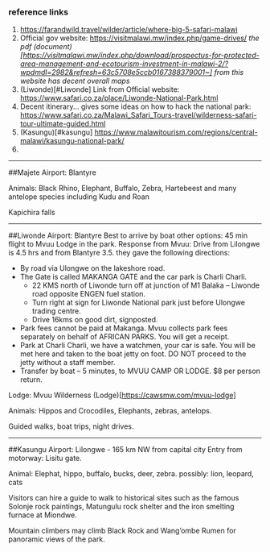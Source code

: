 ### reference links
1. https://farandwild.travel/wilder/article/where-big-5-safari-malawi
2. Official gov website: https://visitmalawi.mw/index.php/game-drives/
   *the pdf (document)[https://visitmalawi.mw/index.php/download/prospectus-for-protected-area-management-and-ecotourism-investment-in-malawi-2/?wpdmdl=2982&refresh=63c5708e5ccb0167388379001~] from this website  has decent overall maps*
3. (Liwonde)[#Liwonde] Link from Official website:  https://www.safari.co.za/place/Liwonde-National-Park.html
4. Decent itinerary... gives some ideas on how to hack the national park: https://www.safari.co.za/Malawi_Safari_Tours-travel/wilderness-safari-tour-ultimate-guided.html
5. (Kasungu)[#kasungu] https://www.malawitourism.com/regions/central-malawi/kasungu-national-park/
6. 

---

##Majete
Airport: Blantyre

Animals: Black Rhino, Elephant, Buffalo, Zebra, Hartebeest and many antelope species including Kudu and Roan

Kapichira falls


---

##Liwonde
Airport: Blantyre
Best to arrive by boat
other options: 45 min flight to Mvuu Lodge in the park.
Response from Mvuu: Drive from Lilongwe is 4.5 hrs and from Blantyre 3.5. they gave the following directions:
- By road via Ulongwe on the lakeshore road.
- The Gate is called MAKANGA GATE and the car park is Charli Charli. 
  - 22 KMS north of Liwonde turn off at junction of M1 Balaka – Liwonde road opposite ENGEN fuel station. 
  - Turn right at sign for Liwonde National park just before Ulongwe trading centre. 
  - Drive 16kms on good dirt, signposted. 
- Park fees cannot be paid at Makanga.  Mvuu collects park fees separately on behalf of AFRICAN PARKS. You will get a receipt. 
- Park at Charli Charli, we have a watchmen, your car is safe. You will be met here and taken to the boat jetty on foot. DO NOT proceed to the jetty without a staff member.
- Transfer by boat – 5 minutes, to MVUU CAMP OR LODGE. $8 per person return.


Lodge: Mvuu Wilderness (Lodge)[https://cawsmw.com/mvuu-lodge]

Animals: Hippos and Crocodiles, Elephants, zebras, antelops. 

Guided walks, boat trips, night drives.



---

##Kasungu
Airport: Lilongwe - 165 km NW from capital city
Entry from motorway: Lisitu gate.

Animal: Elephat, hippo, buffalo, bucks, deer, zebra. possibly: lion, leopard, cats

Visitors can hire a guide to walk to historical sites such as the famous Solonje rock paintings, Matungulu rock shelter and the iron smelting furnace at Miondwe.

Mountain climbers may climb Black Rock and Wang’ombe Rumen for panoramic views of the park.


